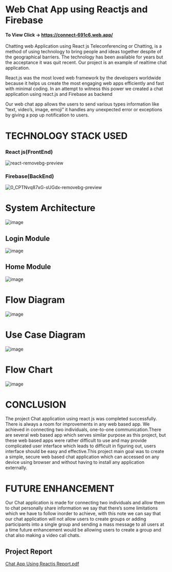 # Web Chat App using Reactjs and Firebase 
#### To View Click -> https://connect-691c6.web.app/
Chatting web Application using React js
Teleconferencing or Chatting, is a method of using technology to bring people and ideas together despite of the geographical barriers. The technology has been available for years but the acceptance it was quit recent. Our project is an example of realtime chat application.

React.js was the most loved web framework by the developers worldwide because it helps us create the most engaging web apps efficiently and fast with minimal coding. In an attempt to witness this power we created a chat application using react.js and Firebase as backend

Our web chat app allows the users to send various types information like “text, video’s, image, emoji” it handles any unexpected error or exceptions by giving a pop up notification to users.

# TECHNOLOGY STACK USED
### React js(FrontEnd)

![react-removebg-preview](https://user-images.githubusercontent.com/56886029/133451378-49ace8e3-f957-4788-b9be-0da1ee2b0ec5.png)
### Firebase(BackEnd)
![0_CPTNvq87xG-sUGdx-removebg-preview](https://user-images.githubusercontent.com/56886029/133451730-2163b971-d211-42eb-b28b-003d55b3e780.png)
# System Architecture
![image](https://user-images.githubusercontent.com/56886029/133452284-616e6cb4-94c0-4d86-99e4-f8ce82461984.png)
## Login Module
![image](https://user-images.githubusercontent.com/56886029/133452439-6d18fc75-6edc-4cbe-9fa0-6ce3da01a196.png)
## Home Module
![image](https://user-images.githubusercontent.com/56886029/133452605-128a0dca-d83b-4baa-a0c2-4f68943eac74.png)
# Flow Diagram
![image](https://user-images.githubusercontent.com/56886029/133452705-87d875ba-135f-4462-8514-74e7a3d1f761.png)
# Use Case Diagram
![image](https://user-images.githubusercontent.com/56886029/133452812-7da77207-7c75-49dc-a455-1a2ff525543b.png)
# Flow Chart
![image](https://user-images.githubusercontent.com/56886029/133452870-8984c72f-1101-44f0-b980-8fcb876f3910.png)
# CONCLUSION
The project Chat application using react js was completed successfully. There is always a room for improvements in any web based app. We achieved in connecting two individuals, one-to-one communication.There are several web based app which serves similar purpose as this project, but these web based apps were rather difficult to use and may provide complicated user interface which leads to difficult in figuring out, users interface should be easy and effective.This project main goal was to create a simple, secure web based chat application which can accessed on any device using browser and without having to install any application externally.
# FUTURE ENHANCEMENT
Our Chat application is made for connecting two individuals and allow them to chat personally share information we say that there’s some limitations which we have to follow inorder to achieve, with this note we can say that our chat application will not allow users to create groups or adding participants into a single group and sending a mass message to all users at a time future enhancement would be allowing users to create a group and chat also making a video call chats.
## Project Report
[Chat App Using Reactjs Report.pdf](https://github.com/Divakar323/Mini-Project/files/7170987/Chat.App.Using.Reactjs.Report.pdf)
